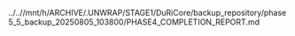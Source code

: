../..//mnt/h/ARCHIVE/.UNWRAP/STAGE1/DuRiCore/backup_repository/phase5_5_backup_20250805_103800/PHASE4_COMPLETION_REPORT.md